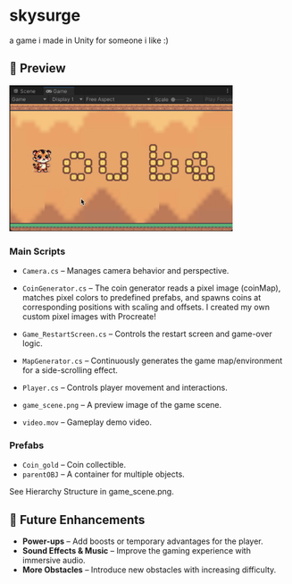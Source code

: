 # skysurge
a game i made in Unity for someone i like :) 

## 📸 Preview  
<img src="preview.png" alt="Preview" width="400"/>

### **Main Scripts**  
- `Camera.cs` – Manages camera behavior and perspective.  
- `CoinGenerator.cs` – The coin generator reads a pixel image (coinMap), matches pixel colors to predefined prefabs, and spawns coins at corresponding positions with scaling and offsets. I created my own custom pixel images with Procreate! 
- `Game_RestartScreen.cs` – Controls the restart screen and game-over logic.  
- `MapGenerator.cs` – Continuously generates the game map/environment for a side-scrolling effect.  
- `Player.cs` – Controls player movement and interactions.  

- `game_scene.png` – A preview image of the game scene.  
- `video.mov` – Gameplay demo video.  

### **Prefabs**  
- `Coin_gold` – Coin collectible.  
- `parentOBJ` – A container for multiple objects.  

See Hierarchy Structure in game_scene.png.

## **🔮 Future Enhancements**  
- **Power-ups** – Add boosts or temporary advantages for the player.  
- **Sound Effects & Music** – Improve the gaming experience with immersive audio.  
- **More Obstacles** – Introduce new obstacles with increasing difficulty. 



